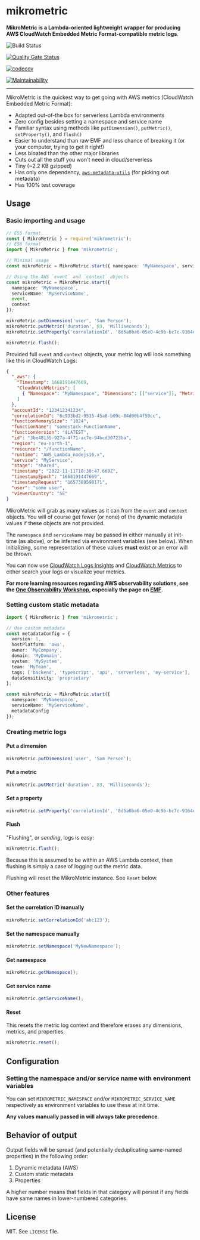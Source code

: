# mikrometric

**MikroMetric is a Lambda-oriented lightweight wrapper for producing AWS CloudWatch Embedded Metric Format-compatible metric logs**.

![Build Status](https://github.com/mikaelvesavuori/mikrometric/workflows/main/badge.svg)

[![Quality Gate Status](https://sonarcloud.io/api/project_badges/measure?project=mikaelvesavuori_mikrometric&metric=alert_status)](https://sonarcloud.io/dashboard?id=mikaelvesavuori_mikrometric)

[![codecov](https://codecov.io/gh/mikaelvesavuori/mikrometric/branch/main/graph/badge.svg?token=S7D3RM9TO7)](https://codecov.io/gh/mikaelvesavuori/mikrometric)

[![Maintainability](https://api.codeclimate.com/v1/badges/d960f299a99a79f781d3/maintainability)](https://codeclimate.com/github/mikaelvesavuori/mikrometric/maintainability)

---

MikroMetric is the quickest way to get going with AWS metrics (CloudWatch Embedded Metric Format):

- Adapted out-of-the box for serverless Lambda environments
- Zero config besides setting a namespace and service name
- Familiar syntax using methods like `putDimension()`, `putMetric()`, `setProperty()`, and `flush()`
- Easier to understand than raw EMF and less chance of breaking it (or your computer, trying to get it right!)
- Less bloated than the other major libraries
- Cuts out all the stuff you won't need in cloud/serverless
- Tiny (~2.2 KB gzipped)
- Has only one dependency, [`aws-metadata-utils`](https://github.com/mikaelvesavuori/aws-metadata-utils) (for picking out metadata)
- Has 100% test coverage

## Usage

### Basic importing and usage

```typescript
// ES5 format
const { MikroMetric } = require('mikrometric');
// ES6 format
import { MikroMetric } from 'mikrometric';

// Minimal usage
const mikroMetric = MikroMetric.start({ namespace: 'MyNamespace', serviceName: 'MyServiceName' });

// Using the AWS `event` and `context` objects
const mikroMetric = MikroMetric.start({
  namespace: 'MyNamespace',
  serviceName: 'MyServiceName',
  event,
  context
});

mikroMetric.putDimension('user', 'Sam Person');
mikroMetric.putMetric('duration', 83, 'Milliseconds');
mikroMetric.setProperty('correlationId', '8d5a0ba6-05e0-4c9b-bc7c-9164ea1bdedd');

mikroMetric.flush();
```

Provided full `event` and `context` objects, your metric log will look something like this in CloudWatch Logs:

```json
{
  "_aws": {
    "Timestamp": 1668191447669,
    "CloudWatchMetrics": [
      { "Namespace": "MyNamespace", "Dimensions": [["service"]], "Metrics": [] }
    ]
  },
  "accountId": "123412341234",
  "correlationId": "6c933bd2-9535-45a8-b09c-84d00b4f50cc",
  "functionMemorySize": "1024",
  "functionName": "somestack-FunctionName",
  "functionVersion": "$LATEST",
  "id": "3be48135-927a-4f71-ac7e-94bcd30723ba",
  "region": "eu-north-1",
  "resource": "/functionName",
  "runtime": "AWS_Lambda_nodejs16.x",
  "service": "MyService",
  "stage": "shared",
  "timestamp": "2022-11-11T18:30:47.669Z",
  "timestampEpoch": "1668191447669",
  "timestampRequest": "1657389598171",
  "user": "some user",
  "viewerCountry": "SE"
}
```

MikroMetric will grab as many values as it can from the `event` and `context` objects. You will of course get fewer (or none) of the dynamic metadata values if these objects are not provided.

The `namespace` and `serviceName` may be passed in either manually at init-time (as above), or be inferred via environment variables (see below). When initializing, some representation of these values **must** exist or an error will be thrown.

You can now use [CloudWatch Logs Insights](https://console.aws.amazon.com/cloudwatch/home?#logsV2:logs-insights) and [CloudWatch Metrics](<https://console.aws.amazon.com/cloudwatch/home?#metricsV2:graph=~()>) to either search your logs or visualize your metrics.

**For more learning resources regarding AWS observability solutions, see the [One Observability Workshop](https://catalog.workshops.aws/observability/en-US), especially the page on [EMF](https://catalog.workshops.aws/observability/en-US/emf/clientlibrary)**.

### Setting custom static metadata

```typescript
import { MikroMetric } from 'mikrometric';

// Use custom metadata
const metadataConfig = {
  version: 1,
  hostPlatform: 'aws',
  owner: 'MyCompany',
  domain: 'MyDomain',
  system: 'MySystem',
  team: 'MyTeam',
  tags: ['backend', 'typescript', 'api', 'serverless', 'my-service'],
  dataSensitivity: 'proprietary'
};

const mikroMetric = MikroMetric.start({
  namespace: 'MyNamespace',
  serviceName: 'MyServiceName',
  metadataConfig
});
```

### Creating metric logs

#### Put a dimension

```typescript
mikroMetric.putDimension('user', 'Sam Person');
```

#### Put a metric

```typescript
mikroMetric.putMetric('duration', 83, 'Milliseconds');
```

#### Set a property

```typescript
mikroMetric.setProperty('correlationId', '8d5a0ba6-05e0-4c9b-bc7c-9164ea1bdedd');
```

#### Flush

"Flushing", or _sending_, logs is easy:

```typescript
mikroMetric.flush();
```

Because this is assumed to be within an AWS Lambda context, then flushing is simply a case of logging out the metric data.

Flushing will reset the MikroMetric instance. See `Reset` below.

### Other features

#### Set the correlation ID manually

```typescript
mikroMetric.setCorrelationId('abc123');
```

#### Set the namespace manually

```typescript
mikroMetric.setNamespace('MyNewNamespace');
```

#### Get namespace

```typescript
mikroMetric.getNamespace();
```

#### Get service name

```typescript
mikroMetric.getServiceName();
```

#### Reset

This resets the metric log context and therefore erases any dimensions, metrics, and properties.

```typescript
mikroMetric.reset();
```

## Configuration

### Setting the namespace and/or service name with environment variables

You can set `MIKROMETRIC_NAMESPACE` and/or `MIKROMETRIC_SERVICE_NAME` respectively as environment variables to use these at init time.

**Any values manually passed in will always take precedence**.

## Behavior of output

Output fields will be spread (and potentially deduplicating same-named properties) in the following order:

1. Dynamic metadata (AWS)
2. Custom static metadata
3. Properties

A higher number means that fields in that category will persist if any fields have same names in lower-numbered categories.

## License

MIT. See `LICENSE` file.
